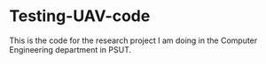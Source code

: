 # Testing-UAV-code

This is the code for the research project I am doing in the Computer Engineering department in PSUT.
